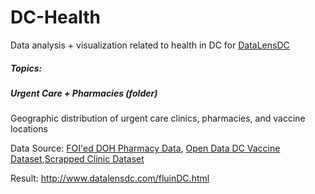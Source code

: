 # DC-Health
Data analysis + visualization related to health in DC for [DataLensDC](www.datalensdc.com)

##### Topics:

##### Urgent Care + Pharmacies (folder)
Geographic distribution of urgent care clinics, pharmacies, and vaccine locations

Data Source: [FOI'ed DOH Pharmacy Data](https://github.com/katerabinowitz/FOIA-Requests/tree/master/Pharmacy%20Locations), [Open Data DC Vaccine Dataset](http://opendata.dc.gov/datasets/2335ba275c3f4320a3113f13181eab56_9),[Scrapped Clinic Dataset](https://raw.githubusercontent.com/katerabinowitz/DC-Health/master/Urgent%20Care%20%2B%20Pharmacies/urgentCare.csv)

Result: http://www.datalensdc.com/fluinDC.html
